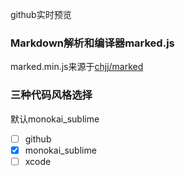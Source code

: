 github实时预览

### Markdown解析和编译器marked.js
marked.min.js来源于[chjj/marked](https://github.com/chjj/marked)

### 三种代码风格选择
默认monokai_sublime
- [ ] github
- [x] monokai_sublime
- [ ] xcode  
